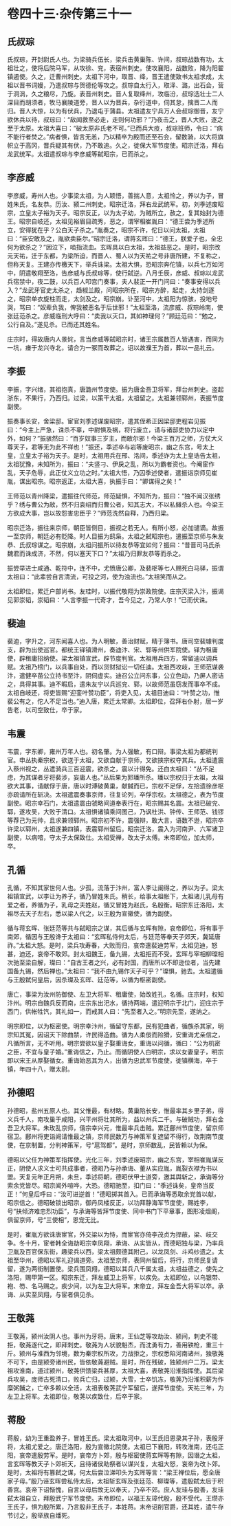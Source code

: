 # 卷四十三·杂传第三十一

## 氏叔琮

氏叔琮，开封尉氏人也。为梁骑兵伍长，梁兵击黄巢陈、许间，叔琮战数有功，太祖壮之，使将后院马军，从攻徐、兖，表宿州刺史。使攻襄阳，战数败，降为阳翟镇遏使。久之，迁曹州刺史。太祖下河中，取晋、绛，晋王遣使致书太祖求成，太祖以晋书词嫚，乃遣叔琮与贺德伦等攻之。叔琮自太行入，取泽、潞，出石会，营于洞涡，久之粮尽，乃旋。表晋州刺史。晋人复取绛州，攻临汾，叔琮选壮士二人深目而胡须者，牧马襄陵道旁，晋人以为晋兵，杂行道中，伺其怠，擒晋二人而归。晋人大惊，以为有伏兵，乃退屯于蒲县。太祖遣友宁兵万人会叔琮御晋，友宁欲休兵以待，叔琮曰：“敌闻救至必走，走则何功邪？”乃夜击之，晋人大败，逐之至于太原。太祖大喜曰：“破太原非氏老不可。”已而兵大疫，叔琮班师，令曰：“病不能行者焚之。”病者惧，皆言无恙，乃以精卒为殿而还至石会，留数骑，以大将旗帜立于高冈，晋兵疑其有伏，乃不敢追。久之，徙保大军节度使。昭宗迁洛，拜右龙武统军。太祖遣叔琮与李彦威等弑昭宗，已而杀之。

## 李彦威

李彦威，寿州人也。少事梁太祖，为人颖悟，善揣人意，太祖怜之，养以为子，冒姓朱氏，名友恭。历汝、颍二州刺史。昭宗迁洛，拜右龙武统军。初，刘季述废昭宗，立皇太子裕为天子。昭宗反正，以为太子幼，为贼所立，赦之，复其始封为德王。昭宗自岐还，太祖见裕眉目疏秀，恶之，谓宰相崔胤曰：“德王尝为季述所立，安得犹在乎？公白天子杀之。”胤奏之，昭宗不许，佗日以问太祖，太祖曰：“臣安敢及之，胤欲卖臣尔。”昭宗迁洛，谓蒋玄晖曰：“德王，朕爱子也，全忠何为欲杀之？”因泣下，啮指流血。玄晖具以白太祖，太祖益恶之。是时，昭宗改元天祐，迁于东都，为梁所迫，而晋人、蜀人以为天祐之号非唐所建，不复称之，但称天复。王建亦传檄天下，举兵诛梁。太祖大惧，恐昭宗奔佗镇，以兵七万如河中，阴遣敬翔至洛，告彦威与氏叔琮等，使行弑逆。八月壬辰，彦威、叔琮以龙武兵宿禁中，夜二鼓，以兵百人叩宫门奏事，夫人裴正一开门问曰：“奏事安得以兵入？”龙武牙官史太杀之，趋椒兰殿，问昭宗所在，昭宗方醉，起走，太持剑逐之，昭宗单衣旋柱而走，太剑及之，昭宗崩。讣至河中，太祖阳为惊骇，投地号哭，骂曰：“奴辈负我，俾我被恶名于后世邪！”太祖至洛，流彦威、叔琮岭南，使张廷范杀之。彦威临刑大呼曰：“卖我以灭口，其如神理何？”顾廷范曰：“勉之，公行自及。”遂见杀。已而还其姓名。

庄宗时，得故唐内人景姹，言当彦威等弑昭宗时，诸王宗属数百人皆遇害，而同为一坑，瘗于龙兴寺北，请合为一冢而改葬之。诏以故濮王为首，葬以一品礼云。

## 李振

李振，字兴绪，其祖抱真，唐潞州节度使。振为唐金吾卫将军，拜台州刺史。盗起浙东，不果行，乃西归。过梁，以策干太祖，太祖留之。太祖兼领郓州，表振节度副使。

振奏事长安，舍梁邸。宦官刘季述谋废昭宗，遣其侄希正因梁邸吏程岩见振曰：“今主上严急，诛杀不辜，中尉惧及祸，将行废立，请与诸邸吏协力以定中外，如何？”振骇然曰：“百岁奴事三岁主，而敢尔邪！今梁王百万之师，方仗大义尊天子，君等无为此不祥也！”振还，季述卒与岩等废昭宗，幽之东宫，号太上皇，立皇太子裕为天子。是时，太祖用兵在邢、洺间，季述诈为太上皇诰告太祖，太祖犹豫，未知所为，振曰：“夫竖刁、伊戾之乱，所以为霸者资也。今阉宦作乱，天子危辱，此正仗义立功之时。”太祖大悟，乃囚季述使者，遣振诣京师见崔胤，谋出昭宗。昭宗返正，太祖大喜，执振手曰：“卿谋得之矣！”

王师范以青州降梁，遣振往代师范，师范疑惧，不知所为，振曰：“独不闻汉张绣乎？绣与曹公为敌，然不归袁绍而归曹公者，知其志大，不以私雠杀人也。今梁王方欲成大事，岂以故怨害忠臣乎？”师范洗然自释，乃西归梁。

昭宗迁洛，振往来京师，朝臣皆侧目，振视之若无人。有所小怒，必加谴谪。故振一至京师，朝廷必有贬降。时人目振为鸱枭。太祖之弑昭宗也，遣振至京师与朱友恭、氏叔琮谋之。昭宗崩，太祖问振所以待友恭等宜如何？振曰：“昔晋司马氏杀魏君而诛成济，不然，何以塞天下口？”太祖乃归罪友恭等而杀之。

振尝举进士咸通、乾符中，连不中，尤愤唐公卿，及裴枢等七人赐死白马驿，振谓太祖曰：“此辈尝自言清流，可投之河，使为浊流也。”太祖笑而从之。

太祖即位，累迁户部尚书。友珪时，以振代敬翔为崇政院使。庄宗灭梁入汴，振谒见郭崇韬，崇韬曰：“人言李振一代奇才，吾今见之，乃常人尔！”已而伏诛。

## 裴迪

裴迪，字升之，河东闻喜人也。为人明敏，善治财赋，精于簿书。唐司空裴璩判度支，辟为出使巡官。都统王铎镇滑州，奏迪汴、宋、郓等州供军院使。铎为租庸使，辟租庸招纳使。梁太祖镇宣武，辟节度判官。太祖用兵四方，常留迪以调兵赋。太祖乃榜门，以兵事自处，而以货财狱讼一切任迪。太祖西攻岐，王师范谋袭汴，遣健卒苗公立持书至汴，阴伺虚实。迪召公立问东事，公立色动，乃屏人密诘之，具得其事。迪不暇启，遣朱友宁以兵巡兖、郓，以故师范虽窃发而事卒不成。太祖自岐还，将吏皆赐“迎銮叶赞功臣”，将吏入见，太祖目迪曰：“叶赞之功，惟裴公有之，佗人不足当也。”迪入唐，累迁太常卿。太祖即位，召拜右仆射，居一岁告老，以司空致仕，卒于家。

## 韦震

韦震，字东卿，雍州万年人也。初名肇。为人强敏，有口辩。事梁太祖为都统判官。申丛执秦宗权，欲送于太祖，又欲自献于京师，又欲挟宗权夺其兵。太祖遣震入蔡州视之，丛遣骑兵三百迎震，欲杀之，震以计得免。还白太祖曰：“丛不足虑，为其谋者牙将裴涉，妄庸人也。”丛后果为郭璠所杀。璠以宗权归于太祖，太祖欲大其事，请献俘于唐，唐以时溥破黄巢，献馘而已，宗权不足俘，左拾遗徐彦枢亦疏请所在斩决。太祖遣震奏事京师，往复论列，卒俘宗权。太祖德之，表为节度副使。昭宗幸石门，太祖遣震由虢略间道奉表行在，昭宗赐其名震。太祖已破兖、郓，遂攻吴，大败于清口。太祖惧诸镇乘间图己，乃讽杜洪、钟传、王师范、钱镠等荐己为元帅，且求兼领郓州。昭宗初不许，震强辩，敢大言，语数不逊，昭宗卒许梁以郓州，太祖遂兼四镇，表震郓州留后。昭宗迁洛，震入为河南尹、六军诸卫副使，以病喑，守太子太保致仕。太祖受禅，改太子太傅。末帝即位，加太师，卒。

## 孔循

孔循，不知其家世何人也。少孤，流落于汴州，富人李让阑得之，养以为子。梁太祖镇宣武，以李让为养子，循乃冒姓朱氏。稍长，给事太祖帐下，太祖诸儿乳母有爱之者，养循为子，乳母之夫姓赵，循又冒姓为赵氏，名殷衡。昭宗东迁洛阳，太祖尽去天子左右，悉以梁人代之，以王殷为宣徽使，循为副使。

循与蒋玄晖、张廷范等共与弑昭宗之谋，其后循与玄晖有隙，哀帝即位，将有事于南郊，循因与王殷谗于太祖曰：“玄晖私侍何太后，与廷范等奉天子郊天，冀延唐祚。”太祖大怒。是时，梁兵攻寿春，大败而归，哀帝遣裴迪劳军，太祖见迪，怒甚，迪还，哀帝不敢郊。封太祖魏王，备九锡，太祖拒而不受。玄晖与宰相柳璨相次驰至梁自解，璨曰：“自古王者之兴，必有封国，而唐所以不即逊位者，当先建国备九锡，然后禅也。”太祖曰：“我不由九锡作天子可乎？”璨惧，驰去。太祖遣循与王殷弑何皇后，因杀璨及玄晖、廷范等，以循为枢密副使。

唐亡，事梁为汝州防御使、左卫大将军、租庸使，始改姓孔，名循。庄宗时，权知汴州。明宗自魏兵反而南，庄宗东出汜水，循持两端，遣迎明宗于北门，迎庄宗于西门，供帐牲饩，其礼如一，而戒其人曰：“先至者入之。”明宗先至，遂纳之。

明宗即位，以为枢密使。明宗幸汴州，循留守东都，民有犯曲者，循族杀其家，明宗知其冤，因诏天下除曲禁，许民得造曲。循为人柔佞而险猾，安重诲尤亲信之，凡循所言，无不听用。明宗尝欲以皇子娶重诲女，重诲以问循，循曰：“公为机密之臣，不宜与皇子婚。”重诲信之，乃止。而循阴使人白明宗，求以女妻皇子，明宗即以宋王从厚娶循女。重诲始恶其为人，出循为忠武军节度使，徙镇横海，卒于镇，年四十八，赠太尉。

## 孙德昭

孙德昭，盐州五原人也。其父惟最，有材略。黄巢陷长安，惟最率其乡里子弟，得义兵千人，南攻巢于咸阳，兴平州将壮其所为，益以州兵二千。与破贼功，拜右金吾卫大将军。朱玫乱京师，僖宗幸兴元，惟最率兵击贼。累迁鄜州节度使，留京师宿卫。鄜州将吏诣阙请惟最之镇，京师民数万与神策军复遮留不得行，改荆南节度使，在京制置，分判神策军，号“扈驾都”。是时，京师数乱，民皆赖以为保。

德昭以父任为神策军指挥使。光化三年，刘季述废昭宗，幽之东宫，宰相崔胤谋反正，阴使人求义士可共成事者，德昭乃与孙承诲、董从实应胤，胤裂衣襟为书以盟。天复元年正月朔，未旦，季述将朝，德昭伏甲士道旁，邀其舆斩之，承诲等分索余党皆尽。昭宗闻外喧哗，大恐。德昭驰至，扣门曰：“季述诛矣，皇帝当反正！”何皇后呼曰：“汝可进逆首！”德昭掷其首入。已而承诲等悉取余党首以献，昭宗信之。德昭破锁出昭宗，御丹凤楼反正，以功拜静海军节度使，赐姓李，号“扶倾济难忠烈功臣”，与承诲等皆拜节度使、同中书门下平章事，图形凌烟阁，俱留京师，号“三使相”，恩宠无比。

是时，崔胤方欲诛唐宦官，外交梁以为恃，而宦官亦倚李茂贞为捍蔽，梁、岐交争。冬十月，宦者韩全诲劫昭宗幸凤翔，承诲、从实皆从，而德昭独与梁，乃率兵卫胤及百官保东街，趣梁兵以西，梁太祖颇德其附己，以龙凤剑、斗鸡纱遗之。太祖至华州，德昭以军礼迎谒道旁。太祖至京师，表同州留后，将行，京师民复请留，遂为两街制置使。梁兵围凤翔，德昭以其兵八千属太祖，太祖益德之，使先之洛阳，赐甲第一区。昭宗东迁，拜左威卫上将军，以疾免。太祖即位，以乌银带、袍、笏、名马赐之。疾少间，以为左卫大将军。末帝立，拜左金吾大将军以卒。承诲、从实至凤翔，与宦者俱见杀。

## 王敬荛

王敬荛，颍州汝阴人也。事州为牙将。唐末，王仙芝等攻劫汝、颍间，刺史不能拒，敬荛遂代之，即拜刺史。敬荛为人状貌魁杰，而沈勇有力，善用铁枪，重三十斤。颍州与淮西为邻境，数为秦宗权所攻，力战拒之，宗权悉陷河南诸州，独敬荛不可下，由是颍旁诸州民，皆依敬荛避贼。是时，所在残破，独颍州户二万。梁太祖攻淮南，道过颍州，敬荛供馈梁兵甚厚，太祖大喜，表敬荛沿淮指挥使。其后梁兵攻吴，庞师古死清口，败兵亡归，过颍，大雪，士卒饥冻，敬荛乃沿淮积薪为作糜粥餔之，亡卒多赖以全活，太祖表敬荛武宁军留后，遂拜节度使。天祐三年，为左卫上将军。太祖即位，敬荛以疾致仕，后卒于家。

## 蒋殷

蒋殷，幼为王重盈养子，冒姓王氏。梁太祖取河中，以王氏旧恩录其子孙，表殷牙将，太祖尤爱之。唐迁洛阳，殷为宣徽北院使。太祖已下襄阳，转攻淮南，还屯正阳，哀帝遣殷劳军。是时，哀帝方卜郊，殷与枢密使蒋玄晖等有隙，因谮之太祖，言玄晖等教天子卜郊祈天，且待诸侯助祭者以谋兴复，太祖大怒，哀帝为改卜郊。是时，太祖将有篡弑之谋，何太后尝泣涕叩头为玄晖等言：“梁王禅位后，愿全唐家子母。”殷乃诬玄晖尝私侍太后，太祖斩玄晖及张廷范、柳璨等，遣殷弑太后于积善宫。哀帝下诏惭愧，自言以母后故无以奉天，乃卒不郊。庶人友珪与殷善，友珪弑太祖自立，拜殷武宁军节度使。末帝即位，以福王友璋代殷，殷不受代。王瓒亦王氏子，惧为殷所累，乃言殷非王氏子，本姓蒋。末帝诏削官爵，还其姓，遣牛存节讨之，殷举族自燔死。
